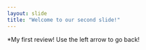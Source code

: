 ```yaml
---
layout: slide
title: "Welcome to our second slide!"
---
```

*My first review!
Use the left arrow to go back!
